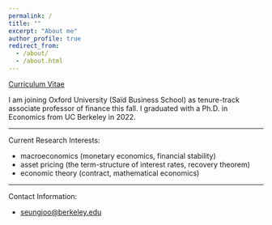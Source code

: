 ```yaml
---
permalink: /
title: ""
excerpt: "About me"
author_profile: true
redirect_from: 
  - /about/
  - /about.html
---
```


[Curriculum Vitae](/files/cv.pdf)




I am joining Oxford University (Saïd Business School) as tenure-track associate professor of finance this fall. I graduated with a Ph.D. in Economics from UC Berkeley in 2022.



-----

Current Research Interests:

* macroeconomics (monetary economics, financial stability)
* asset pricing (the term-structure of interest rates, recovery theorem)
* economic theory (contract, mathematical economics)


-----

Contact Information:

* seungjoo@berkeley.edu
